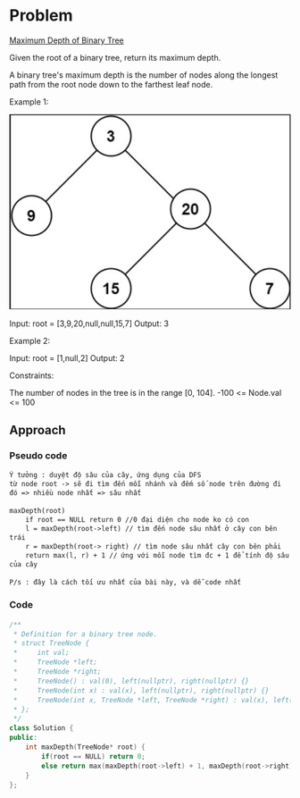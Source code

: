 # Problem

[Maximum Depth of Binary Tree](https://leetcode.com/problems/maximum-depth-of-binary-tree/description/)

Given the root of a binary tree, return its maximum depth.

A binary tree's maximum depth is the number of nodes along the longest path from the root node down to the farthest leaf node. 

Example 1:

![alt text](image-11.png)

Input: root = [3,9,20,null,null,15,7]
Output: 3

Example 2:

Input: root = [1,null,2]
Output: 2
 

Constraints:

The number of nodes in the tree is in the range [0, 104].
-100 <= Node.val <= 100

 
## Approach 

### Pseudo code

```
Ý tưởng : duyệt độ sâu của cây, ứng dụng của DFS
từ node root -> sẽ đi tìm đến mỗi nhánh và đếm số node trên đường đi đó => nhiều node nhất => sâu nhất

maxDepth(root)
    if root == NULL return 0 //0 đại diện cho node ko có con
    l = maxDepth(root->left) // tìm đến node sâu nhất ở cây con bên trái
    r = maxDepth(root-> right) // tìm node sâu nhất cây con bên phải
    return max(l, r) + 1 // ứng với mỗi node tìm đc + 1 để tính độ sâu của cây

P/s : đây là cách tối ưu nhất của bài này, và dễ code nhất

```
### Code

```cpp
/**
 * Definition for a binary tree node.
 * struct TreeNode {
 *     int val;
 *     TreeNode *left;
 *     TreeNode *right;
 *     TreeNode() : val(0), left(nullptr), right(nullptr) {}
 *     TreeNode(int x) : val(x), left(nullptr), right(nullptr) {}
 *     TreeNode(int x, TreeNode *left, TreeNode *right) : val(x), left(left), right(right) {}
 * };
 */
class Solution {
public:
    int maxDepth(TreeNode* root) {
        if(root == NULL) return 0;
        else return max(maxDepth(root->left) + 1, maxDepth(root->right) + 1);
    }
};

```

